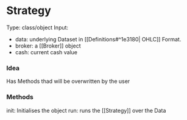 # Strategy

Type: class/object
Input:
- data: underlying Dataset in  [[Definitions#^1e3180| OHLC]]  Format.
- broker: a [[Broker]] object
- cash: current cash value


### Idea

Has Methods thad will be overwritten by the user

### Methods

init: Initialises the object
run: runs the [[Strategy]] over the Data

